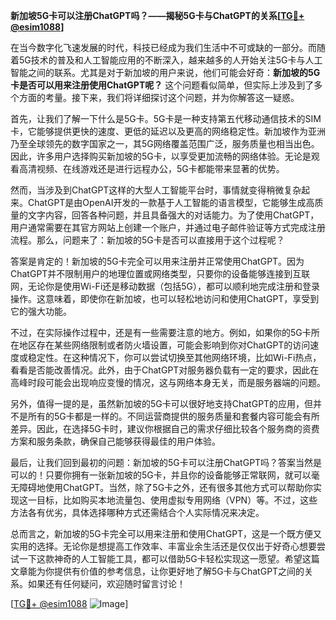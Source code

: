 **新加坡5G卡可以注册ChatGPT吗？——揭秘5G卡与ChatGPT的关系[[TG💪+ @esim1088](https://t.me/s/esim1088)]**

在当今数字化飞速发展的时代，科技已经成为我们生活中不可或缺的一部分。而随着5G技术的普及和人工智能应用的不断深入，越来越多的人开始关注5G卡与人工智能之间的联系。尤其是对于新加坡的用户来说，他们可能会好奇：**新加坡的5G卡是否可以用来注册使用ChatGPT呢？** 这个问题看似简单，但实际上涉及到了多个方面的考量。接下来，我们将详细探讨这个问题，并为你解答这一疑惑。

首先，让我们了解一下什么是5G卡。5G卡是一种支持第五代移动通信技术的SIM卡，它能够提供更快的速度、更低的延迟以及更高的网络稳定性。新加坡作为亚洲乃至全球领先的数字国家之一，其5G网络覆盖范围广泛，服务质量也相当出色。因此，许多用户选择购买新加坡的5G卡，以享受更加流畅的网络体验。无论是观看高清视频、在线游戏还是进行远程办公，5G卡都能带来显著的优势。

然而，当涉及到ChatGPT这样的大型人工智能平台时，事情就变得稍微复杂起来。ChatGPT是由OpenAI开发的一款基于人工智能的语言模型，它能够生成高质量的文字内容，回答各种问题，并且具备强大的对话能力。为了使用ChatGPT，用户通常需要在其官方网站上创建一个账户，并通过电子邮件验证等方式完成注册流程。那么，问题来了：新加坡的5G卡是否可以直接用于这个过程呢？

答案是肯定的！新加坡的5G卡完全可以用来注册并正常使用ChatGPT。因为ChatGPT并不限制用户的地理位置或网络类型，只要你的设备能够连接到互联网，无论你是使用Wi-Fi还是移动数据（包括5G），都可以顺利地完成注册和登录操作。这意味着，即使你在新加坡，也可以轻松地访问和使用ChatGPT，享受到它的强大功能。

不过，在实际操作过程中，还是有一些需要注意的地方。例如，如果你的5G卡所在地区存在某些网络限制或者防火墙设置，可能会影响到你对ChatGPT的访问速度或稳定性。在这种情况下，你可以尝试切换至其他网络环境，比如Wi-Fi热点，看看是否能改善情况。此外，由于ChatGPT对服务器负载有一定的要求，因此在高峰时段可能会出现响应变慢的情况，这与网络本身无关，而是服务器端的问题。

另外，值得一提的是，虽然新加坡的5G卡可以很好地支持ChatGPT的应用，但并不是所有的5G卡都是一样的。不同运营商提供的服务质量和套餐内容可能会有所差异。因此，在选择5G卡时，建议你根据自己的需求仔细比较各个服务商的资费方案和服务条款，确保自己能够获得最佳的用户体验。

最后，让我们回到最初的问题：新加坡的5G卡可以注册ChatGPT吗？答案当然是可以的！只要你拥有一张新加坡的5G卡，并且你的设备能够正常联网，就可以毫无障碍地使用ChatGPT。当然，除了5G卡之外，还有很多其他方式可以帮助你实现这一目标，比如购买本地流量包、使用虚拟专用网络（VPN）等。不过，这些方法各有优劣，具体选择哪种方式还需结合个人实际情况来决定。

总而言之，新加坡的5G卡完全可以用来注册和使用ChatGPT，这是一个既方便又实用的选择。无论你是想提高工作效率、丰富业余生活还是仅仅出于好奇心想要尝试一下这款神奇的人工智能工具，都可以借助5G卡轻松实现这一愿望。希望这篇文章能为你提供有价值的参考信息，让你更好地了解5G卡与ChatGPT之间的关系。如果还有任何疑问，欢迎随时留言讨论！

[[TG💪+ @esim1088](https://t.me/s/esim1088) ![Image](https://i.postimg.cc/4NQfJmqS/Snipaste-2025-05-13-00-14-12.png)]